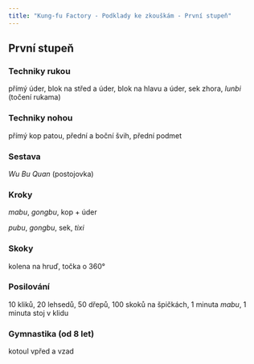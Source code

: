 ```yaml
---
title: "Kung-fu Factory - Podklady ke zkouškám - První stupeň"
---
```

## První stupeň

### Techniky rukou

přímý úder, blok na střed a úder, blok na hlavu a úder, sek zhora, *lunbi* (točení rukama)

### Techniky nohou

přímý kop patou, přední a boční švih, přední podmet

### Sestava

*Wu Bu Quan* (postojovka)

### Kroky

*mabu*, *gongbu*, kop + úder

*pubu*, *gongbu*, sek, *tixi*

### Skoky

kolena na hruď, točka o 360°

### Posilování

10 kliků, 20 lehsedů, 50 dřepů, 100 skoků na špičkách, 1 minuta *mabu*, 1 minuta stoj v klidu

### Gymnastika (od 8 let)

kotoul vpřed a vzad
